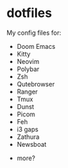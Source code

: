 # dotfiles

My config files for: 

- Doom Emacs
- Kitty
- Neovim
- Polybar 
- Zsh
- Qutebrowser
- Ranger
- Tmux
- Dunst
- Picom
- Feh
- i3 gaps
- Zathura
- Newsboat

+ more?
